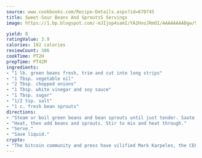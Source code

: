 ```yaml
---
source: www.cookbooks.com/Recipe-Details.aspx?id=670745
title: Sweet-Sour Beans And Sprouts5 Servings  
image: https://1.bp.blogspot.com/-mJIjop4samI/YA2HxoJRmOI/AAAAAAAABgw/9Q6cN5purxQQ0M3111-VxRXtHYk4x987wCLcBGAsYHQ/s320/19.png

yield: 8
ratingValue: 3.9
calories: 182 calories
reviewCount: 386
cookTime: PT2H
prepTime: PT42M
ingredients:
- "1 lb. green beans fresh, trim and cut into long strips"
- "1 Tbsp. vegetable oil"
- "2 Tbsp. chopped onions"
- "1 Tbsp. white vinegar and soy sauce"
- "1 Tbsp. sugar"
- "1/2 tsp. salt"
- "1 c. fresh bean sprouts"
directions:
- "Steam or boil green beans and bean sprouts until just tender. Saute onions in oil until golden; add remaining ingredients and bean sprouts cooking liquid."
- "Heat, then add beans and sprouts. Stir to mix and heat through."
- "Serve."
- "Save liquid."
crypto:
- "The bitcoin community and press have vilified Mark Karpeles, the CEO of Mt. Gox, as a clown and a con man."
---
```

